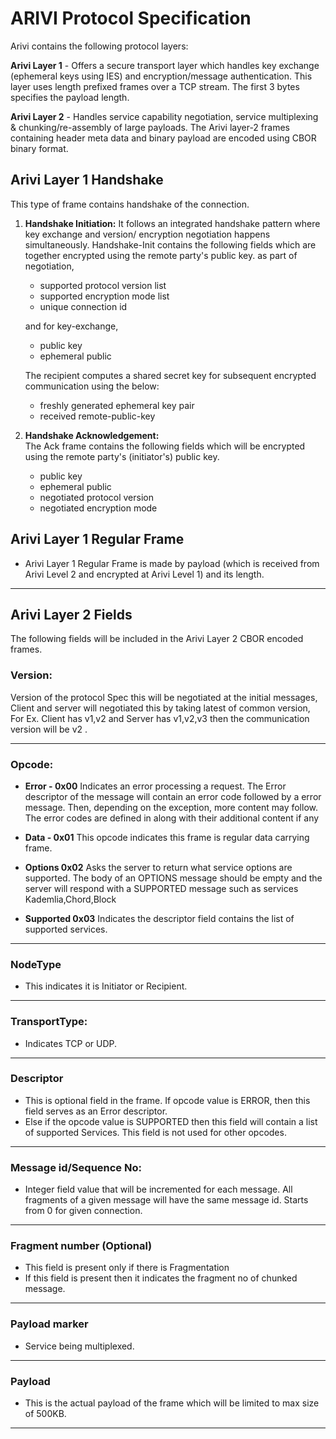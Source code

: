 



# ARIVI Protocol Specification 

Arivi contains the following protocol layers:

**Arivi Layer 1** - Offers a secure transport layer which handles key exchange (ephemeral keys using IES) and encryption/message authentication. This layer uses length prefixed frames over a TCP stream. The first 3 bytes specifies the payload length.

**Arivi Layer 2** - Handles service capability negotiation, service multiplexing & chunking/re-assembly of large payloads. The Arivi layer-2 frames containing header meta data and binary payload are encoded using CBOR binary format.

 
## Arivi Layer 1 Handshake

This type of frame contains handshake of the connection.

 1. **Handshake Initiation:** It follows an integrated handshake pattern where key exchange and version/ encryption negotiation happens simultaneously.  Handshake-Init contains the following fields which are together encrypted using the remote party's public key. 
as part of negotiation,
	 - supported protocol version list 
	 - supported encryption mode list
	 - unique connection id 

	and for key-exchange,
	  -  public key 
	  - ephemeral public 
	
    The recipient computes a shared secret key for subsequent encrypted communication using the below: 
    - freshly generated ephemeral key pair
    - received  remote-public-key  
    
2.  **Handshake Acknowledgement:**  
    The Ack frame contains the following fields which will be encrypted using the remote party's (initiator's) public key.
     - public key
     - ephemeral public
     - negotiated  protocol version 
     - negotiated  encryption mode

## Arivi Layer 1 Regular Frame

 -  Arivi Layer 1 Regular Frame is made by payload (which is received from Arivi Level 2 and encrypted at Arivi Level 1) and its length.
 
 <!--
    
---

 ## 2) Regular Frame

This is type of frame is used for regular messages containing application data payload that is typically encrypted (negotiated during handshake) per the application's needs. 



 ## 3) Close Frame

This frame contains information about the closing connection, If it is CLOSE then  connection will be closes.

---

 -->
<!-- ## 4) Error Frame


This frame contains information about the error in connection, the opcode of this type of frame is set to **ERROR** and the **ERROR Descriptor** field is present in this frame.  -->

---
## Arivi Layer 2 Fields
The following fields will be included in the Arivi Layer 2 CBOR encoded frames.

### Version: 

Version of the protocol Spec this will be negotiated at the initial messages, Client and server will negotiated this by taking latest of common version, For Ex. Client has v1,v2 and Server has v1,v2,v3 then the communication version will be v2 .

---
### Opcode: 
 - **Error - 0x00**
Indicates an error processing a request. The Error descriptor of the message will contain an error code followed by a error message. Then, depending on the exception, more content may follow. The error codes are defined in along with their additional content if any
    
-   **Data - 0x01**
 	This opcode indicates this frame is regular data carrying frame. 
-   **Options 0x02**
Asks the server to return what service options are supported. The body of an OPTIONS message should be empty and the server will respond with a SUPPORTED message such as services Kademlia,Chord,Block

-   **Supported 0x03**
Indicates the descriptor field contains the list of supported services.

    
----

<!-- ### Public Flags: -->

<!-- ###  **Fragmentation** : 
- This bit is set for fragmented messages. Unfragmented messages will not have this bit set.
- -->
 
### NodeType
 - This indicates it is Initiator or Recipient. 
 ---
<!-- -   **Initiator:** This bit will be set to 1 if the Connection was initiated by this endpoint. Will be useful in maintain the counter/nonce exclusivity for certain symmetric encryption schemes like AES / Poly where unique nonce is needed.
 -->
<!--   **Encryption  Type (0 None,1 AES CTR, 2 PolyChaCha)**
	- This defines the encryption method used for encryption of payload , two bits is allocated for this

			00 - None

			01 - AES CTR Mode

			10 - ChaChaPoly
-->

<!-- -   **Encoding:**
	- This field is used to represent the encoding used for the message it can be UTF-8,CBOR,JSON,Google’s Protocol Buffer, etc -->
    

  

###  **TransportType:**
	
  - Indicates TCP or UDP.

---

<!--  ### ConnectionId  
 - This is unique identifier which is generated by client using some random function. This is used to map negotiated protocol version,shared secret key used for encryption,negotiated encoding type of multiplexed service, public key of the other party.
 - We need to store key (ConnectionId) and value ( (protocolContext, port ,ip ,transport-type, encryption-format, app-encoding-type)) in connectionHashMap for further reference.

---
-->
 
  

### Descriptor 

 -  This is optional field in the frame. If opcode value is ERROR, then this field serves as an Error descriptor. 
 -  Else if the opcode value is SUPPORTED then this field will contain a list of supported Services. This field is not used for other opcodes.

---
  
  
  

### Message id/Sequence No:
- Integer field value that will be incremented for each message. All fragments of a given message will have the same message id. Starts from 0 for given connection.
---

### Fragment number  (Optional)
- This field is present only if there is Fragmentation 
- If this field is present then it indicates the fragment no of chunked message.
<!-- - If the first bit is 0, then the next 7 bits indicate the fragment number, fragment counting starts from 1.
- If the first bit is set to 1, then the next 15 bits indicate the fragment number.
- If the first 8 bits are zeros, then this fragment is considered to be the final fragment.
-->
---

### Payload marker 
- Service being multiplexed.

 ---
 
<!-- ### Payload-Length 

 -  This denote the length of message in payload field. This field size is 3 Bytes which gives 2^(3*8) bits = 2 MB max size of payload but actual size will be 500KB
  ---
-->
<!--
### Header-MAC 

 -  This denote the message authentication code for the 'header' contents which include all the above fields. This applies for Regular Frame only. It employs SHA-3 HMAC algorithm as below:
 - SHA3( SHA3(Header) || Shared Secret)

  ---
  -->
### Payload  

- This is the actual payload of the frame which will be limited to max size of 500KB.


---
